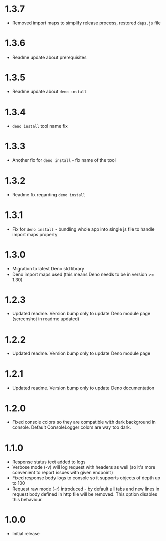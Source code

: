 # 1.3.7

* Removed import maps to simplify release process, restored `deps.js` file

# 1.3.6

* Readme update about prerequisites

# 1.3.5

* Readme update about `deno install`

# 1.3.4

* `deno install` tool name fix

# 1.3.3

* Another fix for `deno install` - fix name of the tool

# 1.3.2

* Readme fix regarding `deno install`

# 1.3.1

* Fix for `deno install` - bundling whole app into single js file to handle import maps properly

# 1.3.0

* Migration to latest Deno std library
* Deno import maps used (this means Deno needs to be in version >= 1.30)

# 1.2.3

* Updated readme. Version bump only to update Deno module page (screenshot in readme updated)

# 1.2.2

* Updated readme. Version bump only to update Deno module page

# 1.2.1

* Updated readme. Version bump only to update Deno documentation

# 1.2.0

* Fixed console colors so they are compatible with dark background in console. Default ConsoleLogger colors are way too dark.

# 1.1.0

* Response status text added to logs
* Verbose mode (-v) will log request with headers as well (so it's more convenient to report issues with given endpoint)
* Fixed response body logs to console so it supports objects of depth up to 100
* Request raw mode (-r) introduced - by default all tabs and new lines in request body defined in http file will be removed. 
  This option disables this behaviour.

# 1.0.0

* Initial release
